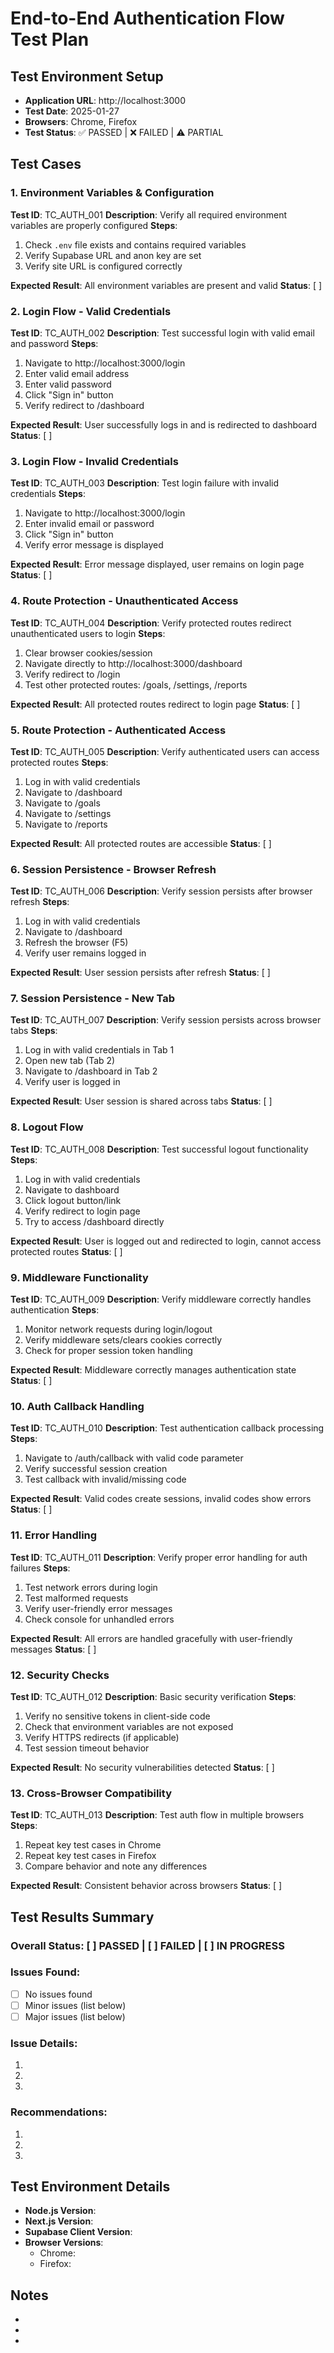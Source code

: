 # End-to-End Authentication Flow Test Plan

## Test Environment Setup
- **Application URL**: http://localhost:3000
- **Test Date**: 2025-01-27
- **Browsers**: Chrome, Firefox
- **Test Status**: ✅ PASSED | ❌ FAILED | ⚠️ PARTIAL

## Test Cases

### 1. Environment Variables & Configuration
**Test ID**: TC_AUTH_001
**Description**: Verify all required environment variables are properly configured
**Steps**:
1. Check `.env` file exists and contains required variables
2. Verify Supabase URL and anon key are set
3. Verify site URL is configured correctly

**Expected Result**: All environment variables are present and valid
**Status**: [ ]

### 2. Login Flow - Valid Credentials
**Test ID**: TC_AUTH_002
**Description**: Test successful login with valid email and password
**Steps**:
1. Navigate to http://localhost:3000/login
2. Enter valid email address
3. Enter valid password
4. Click "Sign in" button
5. Verify redirect to /dashboard

**Expected Result**: User successfully logs in and is redirected to dashboard
**Status**: [ ]

### 3. Login Flow - Invalid Credentials
**Test ID**: TC_AUTH_003
**Description**: Test login failure with invalid credentials
**Steps**:
1. Navigate to http://localhost:3000/login
2. Enter invalid email or password
3. Click "Sign in" button
4. Verify error message is displayed

**Expected Result**: Error message displayed, user remains on login page
**Status**: [ ]

### 4. Route Protection - Unauthenticated Access
**Test ID**: TC_AUTH_004
**Description**: Verify protected routes redirect unauthenticated users to login
**Steps**:
1. Clear browser cookies/session
2. Navigate directly to http://localhost:3000/dashboard
3. Verify redirect to /login
4. Test other protected routes: /goals, /settings, /reports

**Expected Result**: All protected routes redirect to login page
**Status**: [ ]

### 5. Route Protection - Authenticated Access
**Test ID**: TC_AUTH_005
**Description**: Verify authenticated users can access protected routes
**Steps**:
1. Log in with valid credentials
2. Navigate to /dashboard
3. Navigate to /goals
4. Navigate to /settings
5. Navigate to /reports

**Expected Result**: All protected routes are accessible
**Status**: [ ]

### 6. Session Persistence - Browser Refresh
**Test ID**: TC_AUTH_006
**Description**: Verify session persists after browser refresh
**Steps**:
1. Log in with valid credentials
2. Navigate to /dashboard
3. Refresh the browser (F5)
4. Verify user remains logged in

**Expected Result**: User session persists after refresh
**Status**: [ ]

### 7. Session Persistence - New Tab
**Test ID**: TC_AUTH_007
**Description**: Verify session persists across browser tabs
**Steps**:
1. Log in with valid credentials in Tab 1
2. Open new tab (Tab 2)
3. Navigate to /dashboard in Tab 2
4. Verify user is logged in

**Expected Result**: User session is shared across tabs
**Status**: [ ]

### 8. Logout Flow
**Test ID**: TC_AUTH_008
**Description**: Test successful logout functionality
**Steps**:
1. Log in with valid credentials
2. Navigate to dashboard
3. Click logout button/link
4. Verify redirect to login page
5. Try to access /dashboard directly

**Expected Result**: User is logged out and redirected to login, cannot access protected routes
**Status**: [ ]

### 9. Middleware Functionality
**Test ID**: TC_AUTH_009
**Description**: Verify middleware correctly handles authentication
**Steps**:
1. Monitor network requests during login/logout
2. Verify middleware sets/clears cookies correctly
3. Check for proper session token handling

**Expected Result**: Middleware correctly manages authentication state
**Status**: [ ]

### 10. Auth Callback Handling
**Test ID**: TC_AUTH_010
**Description**: Test authentication callback processing
**Steps**:
1. Navigate to /auth/callback with valid code parameter
2. Verify successful session creation
3. Test callback with invalid/missing code

**Expected Result**: Valid codes create sessions, invalid codes show errors
**Status**: [ ]

### 11. Error Handling
**Test ID**: TC_AUTH_011
**Description**: Verify proper error handling for auth failures
**Steps**:
1. Test network errors during login
2. Test malformed requests
3. Verify user-friendly error messages
4. Check console for unhandled errors

**Expected Result**: All errors are handled gracefully with user-friendly messages
**Status**: [ ]

### 12. Security Checks
**Test ID**: TC_AUTH_012
**Description**: Basic security verification
**Steps**:
1. Verify no sensitive tokens in client-side code
2. Check that environment variables are not exposed
3. Verify HTTPS redirects (if applicable)
4. Test session timeout behavior

**Expected Result**: No security vulnerabilities detected
**Status**: [ ]

### 13. Cross-Browser Compatibility
**Test ID**: TC_AUTH_013
**Description**: Test auth flow in multiple browsers
**Steps**:
1. Repeat key test cases in Chrome
2. Repeat key test cases in Firefox
3. Compare behavior and note any differences

**Expected Result**: Consistent behavior across browsers
**Status**: [ ]

## Test Results Summary

### Overall Status: [ ] PASSED | [ ] FAILED | [ ] IN PROGRESS

### Issues Found:
- [ ] No issues found
- [ ] Minor issues (list below)
- [ ] Major issues (list below)

### Issue Details:
1. 
2. 
3. 

### Recommendations:
1. 
2. 
3. 

## Test Environment Details
- **Node.js Version**: 
- **Next.js Version**: 
- **Supabase Client Version**: 
- **Browser Versions**: 
  - Chrome: 
  - Firefox: 

## Notes
- 
- 
- 
